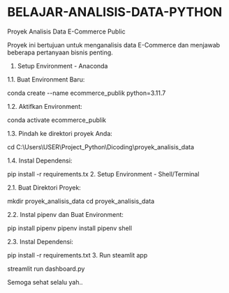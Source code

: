 # BELAJAR-ANALISIS-DATA-PYTHON

Proyek Analisis Data E-Commerce Public

Proyek ini bertujuan untuk menganalisis data E-Commerce dan menjawab beberapa pertanyaan bisnis penting.
1. Setup Environment - Anaconda

1.1. Buat Environment Baru:

conda create --name ecommerce_publik python=3.11.7

1.2. Aktifkan Environment:

conda activate ecommerce_publik

1.3. Pindah ke direktori proyek Anda:

cd C:\Users\USER\Project_Python\Dicoding\proyek_analisis_data

1.4. Instal Dependensi:

pip install -r requirements.tx
2. Setup Environment - Shell/Terminal

2.1. Buat Direktori Proyek:

mkdir proyek_analisis_data cd proyek_analisis_data

2.2. Instal pipenv dan Buat Environment:

pip install pipenv pipenv install pipenv shell

2.3. Instal Dependensi:

pip install -r requirements.txt
3. Run steamlit app

streamlit run dashboard.py

Semoga sehat selalu yah..
